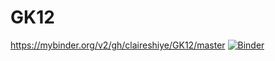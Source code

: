 # GK12

https://mybinder.org/v2/gh/claireshiye/GK12/master
[![Binder](https://mybinder.org/badge_logo.svg)](https://mybinder.org/v2/gh/claireshiye/GK12/master)
